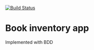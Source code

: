 [![Build Status](https://travis-ci.org/lornatumuhairwe/bddTravis.svg?branch=master)](https://travis-ci.org/lornatumuhairwe/bddTravis)
# Book inventory app

Implemented with BDD
